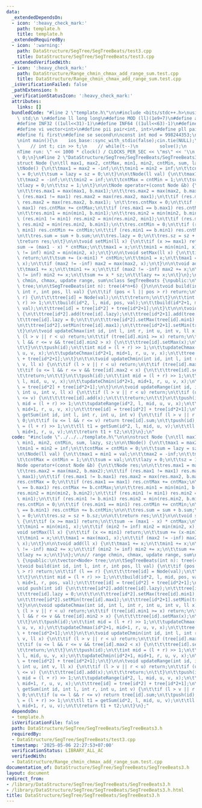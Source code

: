 ```yaml
---
data:
  _extendedDependsOn:
  - icon: ':heavy_check_mark:'
    path: template.h
    title: template.h
  _extendedRequiredBy:
  - icon: ':warning:'
    path: DataStructure/SegTree/SegTreeBeats/test3.cpp
    title: DataStructure/SegTree/SegTreeBeats/test3.cpp
  _extendedVerifiedWith:
  - icon: ':heavy_check_mark:'
    path: DataStructure/Range_chmin_chmax_add_range_sum.test.cpp
    title: DataStructure/Range_chmin_chmax_add_range_sum.test.cpp
  _isVerificationFailed: false
  _pathExtension: h
  _verificationStatusIcon: ':heavy_check_mark:'
  attributes:
    links: []
  bundledCode: "#line 2 \"template.h\"\n\n#include <bits/stdc++.h>\nusing namespace\
    \ std;\n \n#define ll long long\n#define MOD (ll)(1e9+7)\n#define all(x) (x).begin(),(x).end()\n\
    #define INF32 ((1ull<<31)-1)\n#define INF64 ((1ull<<63)-1)\n#define inf (ll)1e18\n\
    #define vi vector<int>\n#define pii pair<int, int>\n#define pll pair<ll, ll>\n\
    #define fi first\n#define se second\n\nconst int mod = 998244353;\n\nvoid solve();\n\
    \nint main(){\n    ios_base::sync_with_stdio(false);cin.tie(NULL);\n    // cin.exceptions(cin.failbit);\n\
    \    // int t; cin >> t;\n    // while(t--)\n        solve();\n    cerr << \"\\\
    nTime run: \" << 1000 * clock() / CLOCKS_PER_SEC << \"ms\" << '\\n';\n    return\
    \ 0;\n}\n#line 2 \"DataStructure/SegTree/SegTreeBeats/SegTreeBeats3.h\"\n\n\n\
    struct Node {\n\tll max1, max2, cntMax, min1, min2, cntMin, sum, lazy, sz;\n\n\
    \tNode() {\n\t\tmax1 = max2 = -inf;\n\t\tmin1 = min2 = inf;\n\t\tcntMax = cntMin\
    \ = 0;\n\t\tsum = lazy = sz = 0;\n\t}\n\n\tNode(ll val) {\n\t\tmax1 = min1 = val;\n\
    \t\tmax2 = -inf;\n\t\tmin2 = inf;\n\t\tcntMax = cntMin = 1;\n\t\tsum = val;\n\t\
    \tlazy = 0;\n\t\tsz = 1;\n\t}\n\n\tNode operator+(const Node &b) {\n\t\tNode res;\n\
    \n\t\tres.max1 = max(max1, b.max1);\n\t\tres.max2 = max(max2, b.max2);\n\t\tif\
    \ (res.max1 != max1) res.max2 = max(res.max2, max1);\n\t\tif (res.max1 != b.max1)\
    \ res.max2 = max(res.max2, b.max1); \n\t\tres.cntMax = 0;\n\t\tif (res.max1 ==\
    \ max1) res.cntMax += cntMax;\n\t\tif (res.max1 == b.max1) res.cntMax += b.cntMax;\n\
    \n\t\tres.min1 = min(min1, b.min1);\n\t\tres.min2 = min(min2, b.min2);\n\t\tif\
    \ (res.min1 != min1) res.min2 = min(res.min2, min1);\n\t\tif (res.min1 != b.min1)\
    \ res.min2 = min(res.min2, b.min1);\n\t\tres.cntMin = 0;\n\t\tif (res.min1 ==\
    \ min1) res.cntMin += cntMin;\n\t\tif (res.min1 == b.min1) res.cntMin += b.cntMin;\n\
    \n\t\tres.sum = sum + b.sum;\n\t\tres.lazy = 0;\n\t\tres.sz = sz + b.sz;\n\n\t\
    \treturn res;\n\t}\n\n\tvoid setMin(ll x) {\n\t\tif (x >= max1) return;\n\t\t\
    sum -= (max1 - x) * cntMax;\n\t\tmax1 = x;\n\t\tmin1 = min(min1, x);\n\t\tif (min2\
    \ != inf) min2 = min(min2, x);\n\t}\n\n\tvoid setMax(ll x) {\n\t\tif (x <= min1)\
    \ return;\n\t\tsum += (x-min1) * cntMin;\n\t\tmin1 = x;\n\t\tmax1 = max(max1,\
    \ x);\n\t\tif (max2 != -inf) max2 = max(max2, x);\n\t}\n\n\tvoid add(ll x) {\n\
    \t\tmax1 += x;\n\t\tmin1 += x;\n\t\tif (max2 != -inf) max2 += x;\n\t\tif (min2\
    \ != inf) min2 += x;\n\t\tsum += x * sz;\n\t\tlazy += x;\n\t}\n};\n\n// range\
    \ chmin, chmax, update range, sum\nclass SegTreeBeats {\npublic:\n\tvector<Node>\
    \ tree;\n\n\tSegTreeBeats(int n): tree(4*n+6) {}\n\n\tvoid build(int id, int l,\
    \ int r, int pos, ll val) {\n\t\tif (pos < l || pos > r) return;\n\t\tif (l ==\
    \ r) {\n\t\t\ttree[id] = Node(val);\n\t\t\treturn;\n\t\t}\n\t\tint mid = (l +\
    \ r) >> 1;\n\t\tbuild(id*2, l, mid, pos, val);\n\t\tbuild(id*2+1, mid+1, r, pos,\
    \ val);\n\t\ttree[id] = tree[id*2] + tree[id*2+1];\n\t}\t\n\n\tvoid push(int id)\
    \ {\n\t\ttree[id*2].add(tree[id].lazy);\n\t\ttree[id*2+1].add(tree[id].lazy);\n\
    \t\ttree[id].lazy = 0;\n\t\t\n\t\ttree[id*2].setMax(tree[id].min1);\n\t\ttree[id*2+1].setMax(tree[id].min1);\n\
    \n\t\ttree[id*2].setMin(tree[id].max1);\n\t\ttree[id*2+1].setMin(tree[id].max1);\n\
    \t}\n\n\tvoid updateChmax(int id, int l, int r, int u, int v, ll x) {\n\t\tif\
    \ (l > v || r < u) return;\n\t\tif (tree[id].min1 >= x) return;\n\t\tif (u <=\
    \ l && r <= v && tree[id].min2 > x) {\n\t\t\ttree[id].setMax(x);\n\t\t\treturn;\n\
    \t\t}\n\t\tpush(id);\n\t\tint mid = (l + r) >> 1;\n\t\tupdateChmax(id*2, l, mid,\
    \ u, v, x);\n\t\tupdateChmax(id*2+1, mid+1, r, u, v, x);\n\t\ttree[id] = tree[id*2]\
    \ + tree[id*2+1];\n\t}\n\t\n\tvoid updateChmin(int id, int l, int r, int u, int\
    \ v, ll x) {\n\t\tif (l > v || r < u) return;\n\t\tif (tree[id].max1 <= x) return;\n\
    \t\tif (u <= l && r <= v && tree[id].max2 < x) {\n\t\t\ttree[id].setMin(x);\n\t\
    \t\treturn;\n\t\t}\n\t\tpush(id);\n\t\tint mid = (l + r) >> 1;\n\t\tupdateChmin(id*2,\
    \ l, mid, u, v, x);\n\t\tupdateChmin(id*2+1, mid+1, r, u, v, x);\n\t\ttree[id]\
    \ = tree[id*2] + tree[id*2+1];\n\t}\n\n\tvoid updateRange(int id, int l, int r,\
    \ int u, int v, ll x) {\n\t\tif (l > v || r < u) return;\n\t\tif (u <= l && r\
    \ <= v) {\n\t\t\ttree[id].add(x);\n\t\t\treturn;\n\t\t}\n\t\tpush(id);\n\t\tint\
    \ mid = (l + r) >> 1;\n\t\tupdateRange(id*2, l, mid, u, v, x);\n\t\tupdateRange(id*2+1,\
    \ mid+1, r, u, v, x);\n\t\ttree[id] = tree[id*2] + tree[id*2+1];\n\t}\n\n\tll\
    \ getSum(int id, int l, int r, int u, int v) {\n\t\tif (l > v || r < u) return\
    \ 0;\n\t\tif (u <= l && r <= v) return tree[id].sum;\n\t\tpush(id);\n\t\tint mid\
    \ = (l + r) >> 1;\n\t\tll t1 = getSum(id*2, l, mid, u, v);\n\t\tll t2 = getSum(id*2+1,\
    \ mid+1, r, u, v);\n\t\treturn t1 + t2;\n\t}\n};\n"
  code: "#include \"../../../template.h\"\n\n\nstruct Node {\n\tll max1, max2, cntMax,\
    \ min1, min2, cntMin, sum, lazy, sz;\n\n\tNode() {\n\t\tmax1 = max2 = -inf;\n\t\
    \tmin1 = min2 = inf;\n\t\tcntMax = cntMin = 0;\n\t\tsum = lazy = sz = 0;\n\t}\n\
    \n\tNode(ll val) {\n\t\tmax1 = min1 = val;\n\t\tmax2 = -inf;\n\t\tmin2 = inf;\n\
    \t\tcntMax = cntMin = 1;\n\t\tsum = val;\n\t\tlazy = 0;\n\t\tsz = 1;\n\t}\n\n\t\
    Node operator+(const Node &b) {\n\t\tNode res;\n\n\t\tres.max1 = max(max1, b.max1);\n\
    \t\tres.max2 = max(max2, b.max2);\n\t\tif (res.max1 != max1) res.max2 = max(res.max2,\
    \ max1);\n\t\tif (res.max1 != b.max1) res.max2 = max(res.max2, b.max1); \n\t\t\
    res.cntMax = 0;\n\t\tif (res.max1 == max1) res.cntMax += cntMax;\n\t\tif (res.max1\
    \ == b.max1) res.cntMax += b.cntMax;\n\n\t\tres.min1 = min(min1, b.min1);\n\t\t\
    res.min2 = min(min2, b.min2);\n\t\tif (res.min1 != min1) res.min2 = min(res.min2,\
    \ min1);\n\t\tif (res.min1 != b.min1) res.min2 = min(res.min2, b.min1);\n\t\t\
    res.cntMin = 0;\n\t\tif (res.min1 == min1) res.cntMin += cntMin;\n\t\tif (res.min1\
    \ == b.min1) res.cntMin += b.cntMin;\n\n\t\tres.sum = sum + b.sum;\n\t\tres.lazy\
    \ = 0;\n\t\tres.sz = sz + b.sz;\n\n\t\treturn res;\n\t}\n\n\tvoid setMin(ll x)\
    \ {\n\t\tif (x >= max1) return;\n\t\tsum -= (max1 - x) * cntMax;\n\t\tmax1 = x;\n\
    \t\tmin1 = min(min1, x);\n\t\tif (min2 != inf) min2 = min(min2, x);\n\t}\n\n\t\
    void setMax(ll x) {\n\t\tif (x <= min1) return;\n\t\tsum += (x-min1) * cntMin;\n\
    \t\tmin1 = x;\n\t\tmax1 = max(max1, x);\n\t\tif (max2 != -inf) max2 = max(max2,\
    \ x);\n\t}\n\n\tvoid add(ll x) {\n\t\tmax1 += x;\n\t\tmin1 += x;\n\t\tif (max2\
    \ != -inf) max2 += x;\n\t\tif (min2 != inf) min2 += x;\n\t\tsum += x * sz;\n\t\
    \tlazy += x;\n\t}\n};\n\n// range chmin, chmax, update range, sum\nclass SegTreeBeats\
    \ {\npublic:\n\tvector<Node> tree;\n\n\tSegTreeBeats(int n): tree(4*n+6) {}\n\n\
    \tvoid build(int id, int l, int r, int pos, ll val) {\n\t\tif (pos < l || pos\
    \ > r) return;\n\t\tif (l == r) {\n\t\t\ttree[id] = Node(val);\n\t\t\treturn;\n\
    \t\t}\n\t\tint mid = (l + r) >> 1;\n\t\tbuild(id*2, l, mid, pos, val);\n\t\tbuild(id*2+1,\
    \ mid+1, r, pos, val);\n\t\ttree[id] = tree[id*2] + tree[id*2+1];\n\t}\t\n\n\t\
    void push(int id) {\n\t\ttree[id*2].add(tree[id].lazy);\n\t\ttree[id*2+1].add(tree[id].lazy);\n\
    \t\ttree[id].lazy = 0;\n\t\t\n\t\ttree[id*2].setMax(tree[id].min1);\n\t\ttree[id*2+1].setMax(tree[id].min1);\n\
    \n\t\ttree[id*2].setMin(tree[id].max1);\n\t\ttree[id*2+1].setMin(tree[id].max1);\n\
    \t}\n\n\tvoid updateChmax(int id, int l, int r, int u, int v, ll x) {\n\t\tif\
    \ (l > v || r < u) return;\n\t\tif (tree[id].min1 >= x) return;\n\t\tif (u <=\
    \ l && r <= v && tree[id].min2 > x) {\n\t\t\ttree[id].setMax(x);\n\t\t\treturn;\n\
    \t\t}\n\t\tpush(id);\n\t\tint mid = (l + r) >> 1;\n\t\tupdateChmax(id*2, l, mid,\
    \ u, v, x);\n\t\tupdateChmax(id*2+1, mid+1, r, u, v, x);\n\t\ttree[id] = tree[id*2]\
    \ + tree[id*2+1];\n\t}\n\t\n\tvoid updateChmin(int id, int l, int r, int u, int\
    \ v, ll x) {\n\t\tif (l > v || r < u) return;\n\t\tif (tree[id].max1 <= x) return;\n\
    \t\tif (u <= l && r <= v && tree[id].max2 < x) {\n\t\t\ttree[id].setMin(x);\n\t\
    \t\treturn;\n\t\t}\n\t\tpush(id);\n\t\tint mid = (l + r) >> 1;\n\t\tupdateChmin(id*2,\
    \ l, mid, u, v, x);\n\t\tupdateChmin(id*2+1, mid+1, r, u, v, x);\n\t\ttree[id]\
    \ = tree[id*2] + tree[id*2+1];\n\t}\n\n\tvoid updateRange(int id, int l, int r,\
    \ int u, int v, ll x) {\n\t\tif (l > v || r < u) return;\n\t\tif (u <= l && r\
    \ <= v) {\n\t\t\ttree[id].add(x);\n\t\t\treturn;\n\t\t}\n\t\tpush(id);\n\t\tint\
    \ mid = (l + r) >> 1;\n\t\tupdateRange(id*2, l, mid, u, v, x);\n\t\tupdateRange(id*2+1,\
    \ mid+1, r, u, v, x);\n\t\ttree[id] = tree[id*2] + tree[id*2+1];\n\t}\n\n\tll\
    \ getSum(int id, int l, int r, int u, int v) {\n\t\tif (l > v || r < u) return\
    \ 0;\n\t\tif (u <= l && r <= v) return tree[id].sum;\n\t\tpush(id);\n\t\tint mid\
    \ = (l + r) >> 1;\n\t\tll t1 = getSum(id*2, l, mid, u, v);\n\t\tll t2 = getSum(id*2+1,\
    \ mid+1, r, u, v);\n\t\treturn t1 + t2;\n\t}\n};"
  dependsOn:
  - template.h
  isVerificationFile: false
  path: DataStructure/SegTree/SegTreeBeats/SegTreeBeats3.h
  requiredBy:
  - DataStructure/SegTree/SegTreeBeats/test3.cpp
  timestamp: '2025-05-06 22:27:53+07:00'
  verificationStatus: LIBRARY_ALL_AC
  verifiedWith:
  - DataStructure/Range_chmin_chmax_add_range_sum.test.cpp
documentation_of: DataStructure/SegTree/SegTreeBeats/SegTreeBeats3.h
layout: document
redirect_from:
- /library/DataStructure/SegTree/SegTreeBeats/SegTreeBeats3.h
- /library/DataStructure/SegTree/SegTreeBeats/SegTreeBeats3.h.html
title: DataStructure/SegTree/SegTreeBeats/SegTreeBeats3.h
---
```

